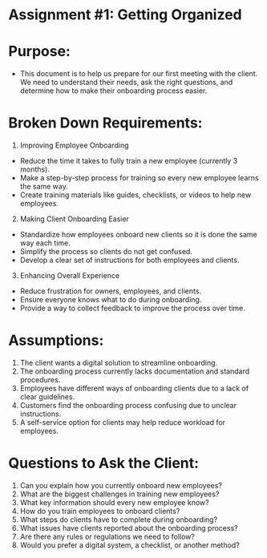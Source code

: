 # Assignment #1: Getting Organized


# Purpose:

- This document is to help us prepare for our first meeting with the client. We need to understand their needs, ask the right questions, and determine how to make their onboarding process easier. 


# Broken Down Requirements:

1. Improving Employee Onboarding

- Reduce the time it takes to fully train a new employee (currently 3 months).
- Make a step-by-step process for training so every new employee learns the same way.
- Create training materials like guides, checklists, or videos to help new employees.


2. Making Client Onboarding Easier

- Standardize how employees onboard new clients so it is done the same way each time.
- Simplify the process so clients do not get confused.
- Develop a clear set of instructions for both employees and clients.


3. Enhancing Overall Experience

- Reduce frustration for owners, employees, and clients.
- Ensure everyone knows what to do during onboarding.
- Provide a way to collect feedback to improve the process over time.


# Assumptions:

1. The client wants a digital solution to streamline onboarding.
2. The onboarding process currently lacks documentation and standard procedures.
3. Employees have different ways of onboarding clients due to a lack of clear guidelines.
4. Customers find the onboarding process confusing due to unclear instructions.
5. A self-service option for clients may help reduce workload for employees.


# Questions to Ask the Client:

1. Can you explain how you currently onboard new employees?
2. What are the biggest challenges in training new employees?
3. What key information should every new employee know?
4. How do you train employees to onboard clients?
5. What steps do clients have to complete during onboarding?
6. What issues have clients reported about the onboarding process?
7. Are there any rules or regulations we need to follow?
8. Would you prefer a digital system, a checklist, or another method?

